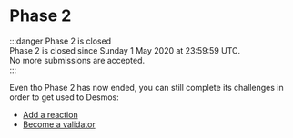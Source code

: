 # Phase 2 
:::danger Phase 2 is closed  
Phase 2 is closed since Sunday 1 May 2020 at 23:59:59 UTC.  
No more submissions are accepted.    
:::

Even tho Phase 2 has now ended, you can still complete its challenges in order to get used to Desmos: 

- [Add a reaction](add-reaction.md) 
- [Become a validator](become-validator.md)
